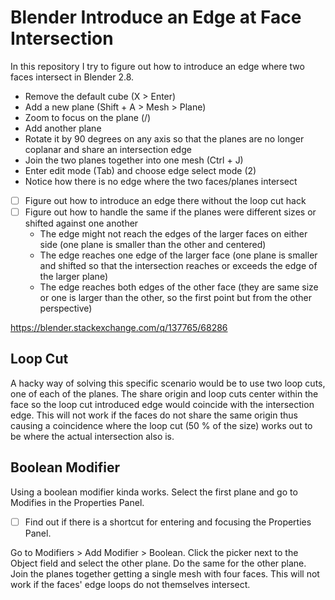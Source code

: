 # Blender Introduce an Edge at Face Intersection

In this repository I try to figure out how to introduce an edge where two faces intersect in Blender 2.8.

- Remove the default cube (X > Enter)
- Add a new plane (Shift + A > Mesh > Plane)
- Zoom to focus on the plane (/)
- Add another plane
- Rotate it by 90 degrees on any axis so that the planes are no longer coplanar and share an intersection edge
- Join the two planes together into one mesh (Ctrl + J)
- Enter edit mode (Tab) and choose edge select mode (2)
- Notice how there is no edge where the two faces/planes intersect
- [ ] Figure out how to introduce an edge there without the loop cut hack
- [ ] Figure out how to handle the same if the planes were different sizes or shifted against one another
  - The edge might not reach the edges of the larger faces on either side (one plane is smaller than the other and centered)
  - The edge reaches one edge of the larger face (one plane is smaller and shifted so that the intersection reaches or exceeds the edge of the larger plane)
  - The edge reaches both edges of the other face (they are same size or one is larger than the other, so the first point but from the other perspective)

https://blender.stackexchange.com/q/137765/68286

## Loop Cut

A hacky way of solving this specific scenario would be to use two loop cuts, one of each of the planes.
The share origin and loop cuts center within the face so the loop cut introduced edge would coincide with the intersection edge.
This will not work if the faces do not share the same origin thus causing a coincidence where the loop cut (50 % of the size)
works out to be where the actual intersection also is.

## Boolean Modifier

Using a boolean modifier kinda works. Select the first plane and go to Modifies in the Properties Panel.

 - [ ] Find out if there is a shortcut for entering and focusing the Properties Panel.

Go to Modifiers > Add Modifier > Boolean. Click the picker next to the Object field and select the other plane.
Do the same for the other plane. Join the planes together getting a single mesh with four faces.
This will not work if the faces' edge loops do not themselves intersect.
